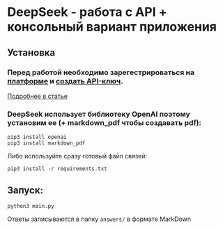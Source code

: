 # DeepSeek - работа с API + консольный вариант приложения

## Установка

### Перед работой необходимо зарегестрироваться на [платформе](https://platform.deepseek.com/) и [создать API-ключ](https://platform.deepseek.com/api_keys). 

[Подробнее в статье](https://blog.mihailgok.ru/deepseek-api/)


### DeepSeek использует библиотеку OpenAI поэтому установим ее (+ markdown_pdf чтобы создавать pdf):

```
pip3 install openai
pip3 install markdown_pdf
```

Либо используйте сразу готовый файл связей: 

```
pip3 install -r requirements.txt
```

## Запуск: 

```
python3 main.py
```

Ответы записываются в папку `answers/` в формате MarkDown






